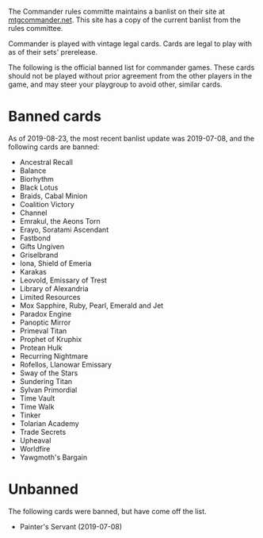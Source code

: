 The Commander rules committe maintains a banlist on their site at
[mtgcommander.net](http://www.mtgcommander.net/rules.php). This site has a
copy of the current banlist from the rules committee.

Commander is played with vintage legal cards. Cards are legal to play with as of their sets' prerelease.

The following is the official banned list for commander games. These cards should not be played without prior agreement from the other players in the game, and may steer your playgroup to avoid other, similar cards.

# Banned cards
As of 2019-08-23, the most recent banlist update was 2019-07-08, and the
following cards are banned:

- Ancestral Recall
- Balance
- Biorhythm
- Black Lotus
- Braids, Cabal Minion
- Coalition Victory
- Channel
- Emrakul, the Aeons Torn
- Erayo, Soratami Ascendant
- Fastbond
- Gifts Ungiven
- Griselbrand
- Iona, Shield of Emeria
- Karakas
- Leovold, Emissary of Trest
- Library of Alexandria
- Limited Resources
- Mox Sapphire, Ruby, Pearl, Emerald and Jet
- Paradox Engine
- Panoptic Mirror
- Primeval Titan
- Prophet of Kruphix
- Protean Hulk
- Recurring Nightmare
- Rofellos, Llanowar Emissary
- Sway of the Stars
- Sundering Titan
- Sylvan Primordial
- Time Vault
- Time Walk
- Tinker
- Tolarian Academy
- Trade Secrets
- Upheaval
- Worldfire
- Yawgmoth's Bargain


# Unbanned
The following cards were banned, but have come off the list.

- Painter's Servant (2019-07-08)
